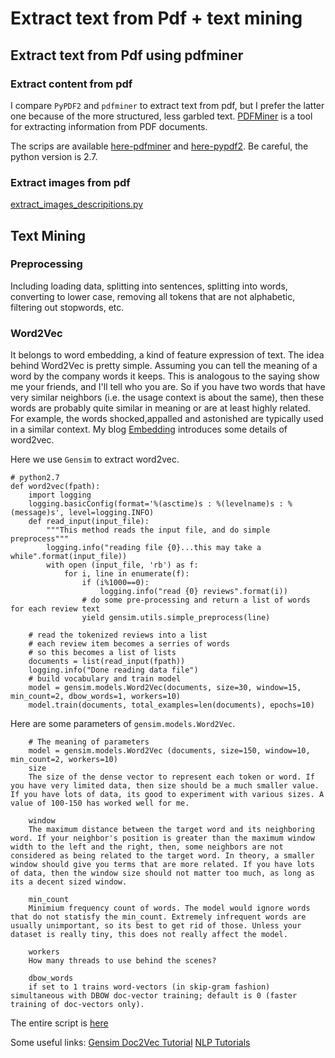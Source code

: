 # Extract text from Pdf + text mining


## Extract text from Pdf using pdfminer
### Extract content from pdf
I compare  `PyPDF2` and `pdfminer` to extract text from pdf, but I prefer the latter one because of the more structured, less garbled text. [PDFMiner](https://github.com/pdfminer/pdfminer.six) is a tool for extracting information from PDF documents.

The scrips are available [here-pdfminer](https://github.com/weimin17/pdfminer-textmining-word2vec-img2vec/blob/master/codes/textmining/extract_context_Pdfminer.py) and [here-pypdf2](https://github.com/weimin17/pdfminer-textmining-word2vec-img2vec/blob/master/codes/textmining/extract_context_PyPDF2.py). Be careful, the python version is 2.7.

### Extract images from pdf

[extract_images_descripitions.py](https://github.com/weimin17/pdfminer-textmining-word2vec-img2vec/blob/master/codes/textmining/extract_images_descripitions.py)
## Text Mining

### Preprocessing
Including loading data, splitting into sentences, splitting into words, converting to lower case, removing all tokens that are not alphabetic, filtering out stopwords, etc. 
### Word2Vec
It belongs to word embedding, a kind of feature expression of text. The idea behind Word2Vec is pretty simple. Assuming you can tell the meaning of a word by the company words it keeps. This is analogous to the saying show me your friends, and I'll tell who you are. So if you have two words that have very similar neighbors (i.e. the usage context is about the same), then these words are probably quite similar in meaning or are at least highly related. For example, the words shocked,appalled and astonished are typically used in a similar context.
My blog [Embedding](https://weimin17.github.io/2017/10/Deep-Learning-Embedding/) introduces some details of word2vec.

Here we use `Gensim` to extract word2vec.
```
# python2.7
def word2vec(fpath):
    import logging
    logging.basicConfig(format='%(asctime)s : %(levelname)s : %(message)s', level=logging.INFO)
    def read_input(input_file):
        """This method reads the input file, and do simple preprocess"""
        logging.info("reading file {0}...this may take a while".format(input_file))   
        with open (input_file, 'rb') as f:
            for i, line in enumerate(f): 
                if (i%1000==0):
                    logging.info("read {0} reviews".format(i))
                # do some pre-processing and return a list of words for each review text
                yield gensim.utils.simple_preprocess(line)

    # read the tokenized reviews into a list
    # each review item becomes a serries of words
    # so this becomes a list of lists
    documents = list(read_input(fpath))
    logging.info("Done reading data file")
    # build vocabulary and train model
    model = gensim.models.Word2Vec(documents, size=30, window=15, min_count=2, dbow_words=1, workers=10)
    model.train(documents, total_examples=len(documents), epochs=10)
```

Here are some parameters of `gensim.models.Word2Vec`.

```
    # The meaning of parameters
    model = gensim.models.Word2Vec (documents, size=150, window=10, min_count=2, workers=10)
    size
    The size of the dense vector to represent each token or word. If you have very limited data, then size should be a much smaller value. If you have lots of data, its good to experiment with various sizes. A value of 100-150 has worked well for me.
    
    window
    The maximum distance between the target word and its neighboring word. If your neighbor's position is greater than the maximum window width to the left and the right, then, some neighbors are not considered as being related to the target word. In theory, a smaller window should give you terms that are more related. If you have lots of data, then the window size should not matter too much, as long as its a decent sized window.
    
    min_count
    Minimium frequency count of words. The model would ignore words that do not statisfy the min_count. Extremely infrequent words are usually unimportant, so its best to get rid of those. Unless your dataset is really tiny, this does not really affect the model.
    
    workers
    How many threads to use behind the scenes?

    dbow_words
    if set to 1 trains word-vectors (in skip-gram fashion) simultaneous with DBOW doc-vector training; default is 0 (faster training of doc-vectors only).
```

The entire script is [here](https://github.com/weimin17/pdfminer-textmining-word2vec-img2vec/blob/master/codes/textmining/statistics1106.py)

Some useful links:
[Gensim Doc2Vec Tutorial](https://github.com/RaRe-Technologies/gensim/blob/develop/docs/notebooks/doc2vec-IMDB.ipynb)
[NLP Tutorials](https://github.com/kavgan/nlp-text-mining-working-examples)
